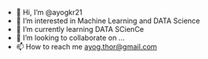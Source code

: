 - 👋 Hi, I’m @ayogkr21
- 👀 I’m interested in Machine Learning and DATA Science
- 🌱 I’m currently learning DATA SCienCe
- 💞️ I’m looking to collaborate on ...
- 📫 How to reach me ayog.thor@gmail.com

<!---
ayogkr21/ayogkr21 is a ✨ special ✨ repository because its `README.md` (this file) appears on your GitHub profile.
You can click the Preview link to take a look at your changes.
--->
